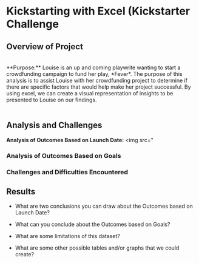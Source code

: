 # Kickstarting with Excel (Kickstarter Challenge

## Overview of Project

</br>
**Purpose:**
Louise is an up and coming playwrite wanting to start a crowdfunding campaign to fund her play, *Fever*. The purpose of this analysis is to assist Louise with her crowdfunding project to determine if there are specific factors that would help make her project successful. By using excel, we can create a visual representation of insights to be presented to Louise on our findings.

</br>
</br>

## Analysis and Challenges

**Analysis of Outcomes Based on Launch Date:**
<img src="

### Analysis of Outcomes Based on Goals

### Challenges and Difficulties Encountered

## Results

- What are two conclusions you can draw about the Outcomes based on Launch Date?

- What can you conclude about the Outcomes based on Goals?

- What are some limitations of this dataset?

- What are some other possible tables and/or graphs that we could create?
